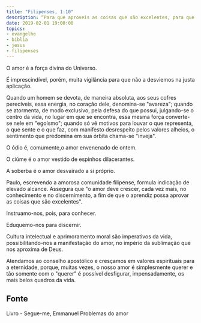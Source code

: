 ```yaml
---
title: "Filipenses, 1:10"
description: “Para que aproveis as coisas que são excelentes, para que sejais sinceros e sem escândalo algum” - Paulo
date: 2019-02-01 19:00:00
topics: 
- evangelho
- biblia
- jesus
- filipenses
---
```


O amor é a força divina do Universo.

É imprescindível, porém, muita vigilância para que não a desviemos na justa aplicação.

Quando um homem se devota, de maneira absoluta, aos seus cofres perecíveis, essa
energia, no coração dele, denomina-se "avareza"; quando se atormenta, de modo
exclusivo, pela defesa do que possui, julgando-se o centro da vida, no lugar em que se
encontra, essa mesma força converte-se nele em "egoísmo"; quando só vê motivos para
louvar o que representa, o que sente e o que faz, com manifesto desrespeito pelos
valores alheios, o sentimento que predomina em sua órbita chama-se "inveja".

O ódio é, comumente,o amor envenenado de ontem.

O ciúme é o amor vestido de espinhos dilacerantes.

A soberba é o amor desvairado a si próprio.

Paulo, escrevendo a amorosa comunidade filipense, formula indicação de elevado
alcance. Assegura que "o amor deve crescer, cada vez mais, no conhecimento e no
discernimento, a fim de que o aprendiz possa aprovar as coisas que são excelentes".

Instruamo-nos, pois, para conhecer.

Eduquemo-nos para discernir.

Cultura intelectual e aprimoramento moral são imperativos da vida, possibilitando-nos a
manifestação do amor, no império da sublimação que nos aproxima de Deus.

Atendamos ao conselho apostólico e cresçamos em valores espirituais para a eternidade,
porque, muitas vezes, o nosso amor é simplesmente querer e tão somente com o "querer"
é possível desfigurar, impensadamente, os mais belos quadros da vida.


## Fonte
Livro - Segue-me, Emmanuel
Problemas do amor
